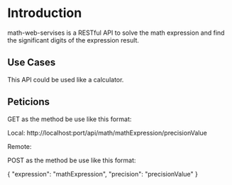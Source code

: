 # Introduction

math-web-servises is a RESTful API to solve the math expression and find the significant digits of the expression result.

## Use Cases

This API could be used like a calculator.

## Peticions

GET as the method be use like this format: 

Local: http://localhost:port/api/math/mathExpression/precisionValue

Remote: 

POST as the method be use like this format:

{
  "expression": "mathExpression",
  "precision": "precisionValue"
}


